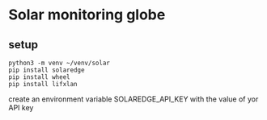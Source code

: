 # Solar monitoring globe

## setup

    python3 -m venv ~/venv/solar
    pip install solaredge
    pip install wheel
    pip install lifxlan

create an environment variable SOLAREDGE_API_KEY with the value of yor API key
